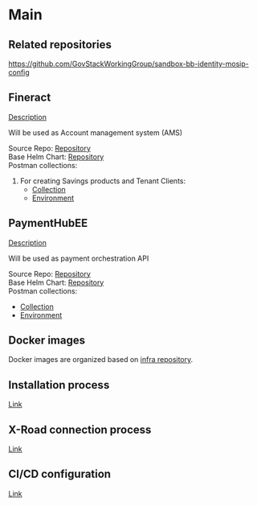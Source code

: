 # Main

## Related repositories

https://github.com/GovStackWorkingGroup/sandbox-bb-identity-mosip-config

## Fineract 
[Description](https://fineract.apache.org/)

Will be used as Account management system (AMS) 

Source Repo: [Repository](https://github.com/fynarfin/fineract-env/blob/master/helm/g2p-Sandbox/values.yaml)  
Base Helm Chart: [Repository](https://github.com/fynarfin/fineract-env/blob/master/helm/fineract/values.yaml)  
Postman collections:  
1. For creating Savings products and Tenant Clients:  
    * [Collection](https://github.com/openMF/ph-ee-env-template/blob/master/PostmanCollections/G2P%20Sandbox%20Demo%20Prep.json)
    * [Environment](https://github.com/openMF/ph-ee-env-template/blob/master/PostmanCollections/Environment/FineractCoDevelop_environment.json)

## PaymentHubEE
[Description](https://payments.mifos.org/)

Will be used as payment orchestration API

Source Repo: [Repository](https://github.com/openMF/ph-ee-env-labs/tree/master/helm/g2p-sandbox)  
Base Helm Chart: [Repository](https://github.com/openMF/ph-ee-env-template/tree/master/helm/ph-ee-engine)  
Postman collections:
* [Collection](https://github.com/openMF/ph-ee-env-template/blob/master/PostmanCollections/Payment%20Hub.json)
* [Environment](https://github.com/openMF/ph-ee-env-template/blob/master/PostmanCollections/Environment/SIT.json)

## Docker images

Docker images are organized based on [infra repository](https://github.com/GovStackWorkingGroup/sandbox-infra).

## Installation process

[Link](2-installation.md)

## X-Road connection process

[Link](3-connectivity.md)

## CI/CD configuration

[Link](4-ci-cd.md)
